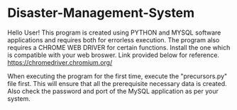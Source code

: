 # Disaster-Management-System
Hello User!
This program is created using PYTHON and MYSQL software applications and requires both for errorless execution. The program also requires a CHROME WEB DRIVER for certain functions. Install the one which is compatible with your web broswer. Link provided below for reference.
https://chromedriver.chromium.org/

When executing the program for the first time, execute the "precursors.py" file first. This will ensure that all the prerequisite necessary data is created.
Also check the password and port of the MySQL application as per your system.
            